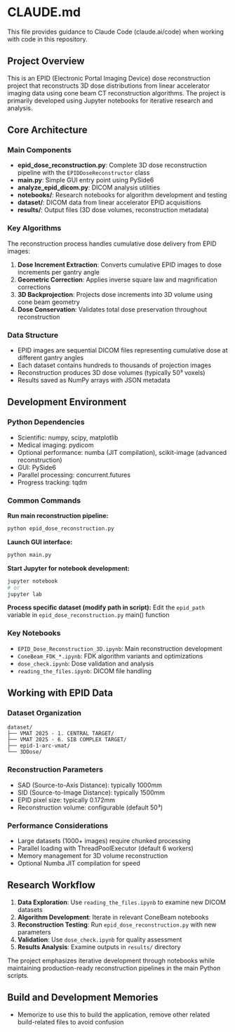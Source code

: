 # CLAUDE.md

This file provides guidance to Claude Code (claude.ai/code) when working with code in this repository.

## Project Overview

This is an EPID (Electronic Portal Imaging Device) dose reconstruction project that reconstructs 3D dose distributions from linear accelerator imaging data using cone beam CT reconstruction algorithms. The project is primarily developed using Jupyter notebooks for iterative research and analysis.

## Core Architecture

### Main Components

- **epid_dose_reconstruction.py**: Complete 3D dose reconstruction pipeline with the `EPIDDoseReconstructor` class
- **main.py**: Simple GUI entry point using PySide6
- **analyze_epid_dicom.py**: DICOM analysis utilities
- **notebooks/**: Research notebooks for algorithm development and testing
- **dataset/**: DICOM data from linear accelerator EPID acquisitions
- **results/**: Output files (3D dose volumes, reconstruction metadata)

### Key Algorithms

The reconstruction process handles cumulative dose delivery from EPID images:
1. **Dose Increment Extraction**: Converts cumulative EPID images to dose increments per gantry angle
2. **Geometric Correction**: Applies inverse square law and magnification corrections
3. **3D Backprojection**: Projects dose increments into 3D volume using cone beam geometry
4. **Dose Conservation**: Validates total dose preservation throughout reconstruction

### Data Structure

- EPID images are sequential DICOM files representing cumulative dose at different gantry angles
- Each dataset contains hundreds to thousands of projection images
- Reconstruction produces 3D dose volumes (typically 50³ voxels)
- Results saved as NumPy arrays with JSON metadata

## Development Environment

### Python Dependencies
- Scientific: numpy, scipy, matplotlib
- Medical imaging: pydicom
- Optional performance: numba (JIT compilation), scikit-image (advanced reconstruction)
- GUI: PySide6
- Parallel processing: concurrent.futures
- Progress tracking: tqdm

### Common Commands

**Run main reconstruction pipeline:**
```bash
python epid_dose_reconstruction.py
```

**Launch GUI interface:**
```bash
python main.py
```

**Start Jupyter for notebook development:**
```bash
jupyter notebook
# or
jupyter lab
```

**Process specific dataset (modify path in script):**
Edit the `epid_path` variable in `epid_dose_reconstruction.py` main() function

### Key Notebooks

- `EPID_Dose_Reconstruction_3D.ipynb`: Main reconstruction development
- `ConeBeam_FDK_*.ipynb`: FDK algorithm variants and optimizations
- `dose_check.ipynb`: Dose validation and analysis
- `reading_the_files.ipynb`: DICOM file handling

## Working with EPID Data

### Dataset Organization
```
dataset/
├── VMAT 2025 - 1. CENTRAL TARGET/
├── VMAT 2025 - 6. SIB COMPLEX TARGET/
├── epid-1-arc-vmat/
└── 3DDose/
```

### Reconstruction Parameters
- SAD (Source-to-Axis Distance): typically 1000mm
- SID (Source-to-Image Distance): typically 1500mm  
- EPID pixel size: typically 0.172mm
- Reconstruction volume: configurable (default 50³)

### Performance Considerations
- Large datasets (1000+ images) require chunked processing
- Parallel loading with ThreadPoolExecutor (default 6 workers)
- Memory management for 3D volume reconstruction
- Optional Numba JIT compilation for speed

## Research Workflow

1. **Data Exploration**: Use `reading_the_files.ipynb` to examine new DICOM datasets
2. **Algorithm Development**: Iterate in relevant ConeBeam notebooks
3. **Reconstruction Testing**: Run `epid_dose_reconstruction.py` with new parameters
4. **Validation**: Use `dose_check.ipynb` for quality assessment
5. **Results Analysis**: Examine outputs in `results/` directory

The project emphasizes iterative development through notebooks while maintaining production-ready reconstruction pipelines in the main Python scripts.

## Build and Development Memories

- Memorize to use this to build the application, remove other related build-related files to avoid confusion